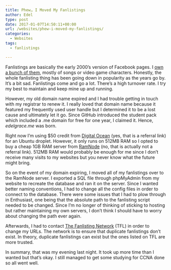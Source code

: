 ```yaml
---
title: Phew… I Moved My Fanlistings
author: Edel
type: post
date: 2017-01-07T14:50:11+00:00
url: /websites/phew-i-moved-my-fanlistings/
categories:
  - Websites
tags:
  - fanlistings

---
```

Fanlistings are basically the early 2000&#8217;s version of Facebook pages. I [own a bunch of them][1], mostly of songs or video game characters. Honestly, the whole fanlisting thing has been going down in popularity as the years go by. It&#8217;s a bit sad. Fanlistings come and go a lot. There&#8217;s a high turnover rate. I try my best to maintain and keep mine up and running.

However, my old domain name expired and I had trouble getting in touch with my registrar to renew it. I really loved that domain name because it featured my frequently used user handle but I determined it to be a lost cause and ultimately let it go. Since GitHub introduced the student pack which included a .me domain for free for one year, I claimed it. Hence, _edelgrace.me_ was born.

Right now I&#8217;m using $50 credit from [Digital Ocean][2] (yes, that is a referral link) for an Ubuntu droplet. However, it only runs on 512MB RAM so I opted to buy a cheap 1GB RAM server from [RamNode][3] (no, that is actually not a referral link). 512MB RAM would probably be enough for me since I don&#8217;t receive many visits to my websites but you never know what the future might bring.

So on the event of my domain expiring, I moved all of my fanlistings over to the RamNode server. I exported a SQL file through phpMyAdmin from my website to recreate the database and ran it on the server. Since I wanted better naming conventions, I had to change all the config files in order to connect to the database. There were some issues that I had to plow through in Enthusiast, one being that the absolute path to the fanlisting script needed to be changed. Since I&#8217;m no longer of thinking of sticking to hosting but rather maintaining my own servers, I don&#8217;t think I should have to worry about changing the path ever again.

Afterwards, I had to contact [The Fanlisting Network][4] (TFL) in order to change my URLs. The network is to ensure that duplicate fanlistings don&#8217;t exist. In theory, duplicate fanlistings can exist but the ones listed on TFL are more trusted.

In summary, that was my evening last night. It took up more time than I wanted but that&#8217;s okay. I still managed to get some studying for CCNA done so all went well.

 [1]: http://fan.edelgrace.me
 [2]: https://m.do.co/c/999dd787b62c
 [3]: http://ramnode.com
 [4]: http://thefanlistings.org